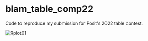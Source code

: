 # blam_table_comp22
Code to reproduce my submission for Posit's 2022 table contest.

![Rplot01](https://user-images.githubusercontent.com/53319932/202831200-cd18d0a6-0dcc-4b93-bffa-9f78adb7137f.png)

